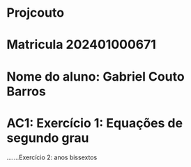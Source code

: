 # Projcouto
# Matricula 202401000671
# Nome do aluno: Gabriel Couto Barros
# AC1: Exercício 1: Equações de segundo grau 
.......Exercício 2: anos bissextos

